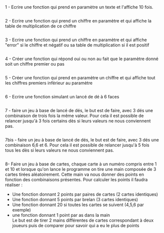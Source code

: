 1 - Ecrire une fonction qui prend en paramètre un texte et l'affiche 10 fois.

```

```

2 - Ecrire une fonction qui prend un chiffre en paramètre et qui affiche la table de multiplication de ce chiffre

```

```

3 - Ecrire une fonction qui prend un chiffre en paramètre et qui affiche "error" si le chiffre et négatif ou sa table de multiplication si il est positif

```

```


4 - Créer une fonction qui répond oui ou non au fait que le paramètre donné soit un chiffre premier ou pas

```

```

5 - Créer une fonction qui prend en paramètre un chiffre et qui affiche tout les chiffres premiers inférieur au paramètre

```

```

6 - Ecrire une fonction simulant un lancé de dé à 6 faces

```

```

7 - faire un jeu à base de lancé de dés, le but est de faire, avec 3 dés une combinaison de trois fois la même valeur.
Pour cela il est possible de relancer jusqu'à 3 fois certains dès si leurs valeurs ne nous conviennent pas.

```

```

7bis - faire un jeu à base de lancé de dés, le but est de faire, avec 3 dés une combinaison 6,6 et 6.
Pour cela il est possible de relancer jusqu'à 5 fois tous les dès si leurs valeurs ne nous conviennent pas.

```

```


8- Faire un jeu à base de cartes, chaque carte à un numéro compris entre 1 et 10 et lorsque qu'on lance le programme on tire une main composée de 3 cartes tirées aléatoirement.
Cette main va nous donner des points en fonction des combinaisons présentes.
Pour calculer les points il faudra réaliser :
  - Une fonction donnant 2 points par paires de cartes (2 cartes identiques)
  - Une fonction donnant 5 points par brelan (3 cartes identiques)
  - Une fonction donnant 20 si toutes les cartes se suivent (4,5,6 par exemple)
  - une fonction donnant 1 point par as dans la main  
Le but est de tirer 2 mains différentes de cartes correspondant à deux joueurs puis de comparer pour savoir qui a eu le plus de points
```

```



